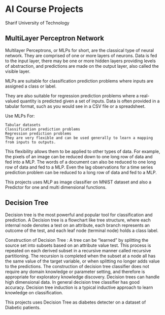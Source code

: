 # AI Course Projects

Sharif University of Technology

## MultiLayer Perceptron Network
Multilayer Perceptrons, or MLPs for short, are the classical type of neural network.
They are comprised of one or more layers of neurons. Data is fed to the input layer, there may be one or more hidden layers providing levels of abstraction, and predictions are made on the output layer, also called the visible layer.

MLPs are suitable for classification prediction problems where inputs are assigned a class or label.

They are also suitable for regression prediction problems where a real-valued quantity is predicted given a set of inputs. Data is often provided in a tabular format, such as you would see in a CSV file or a spreadsheet.

Use MLPs For:

    Tabular datasets
    Classification prediction problems
    Regression prediction problems
    They are very flexible and can be used generally to learn a mapping from inputs to outputs.

This flexibility allows them to be applied to other types of data. For example, the pixels of an image can be reduced down to one long row of data and fed into a MLP. The words of a document can also be reduced to one long row of data and fed to a MLP. Even the lag observations for a time series prediction problem can be reduced to a long row of data and fed to a MLP.

This projects uses MLP as image classifier on MNIST dataset and also a Predictor for one and multi dimensional functions.



## Decision Tree

Decision tree is the most powerful and popular tool for classification and prediction. A Decision tree is a flowchart like tree structure, where each internal node denotes a test on an attribute, each branch represents an outcome of the test, and each leaf node (terminal node) holds a class label. 

 
Construction of Decision Tree : 
    A tree can be “learned” by splitting the source set into subsets based on an attribute value test. This process is repeated on each derived subset in a recursive manner called recursive partitioning. The recursion is completed when the subset at a node all has the same value of the target variable, or when splitting no longer adds value to the predictions. The construction of decision tree classifier does not require any domain knowledge or parameter setting, and therefore is appropriate for exploratory knowledge discovery. Decision trees can handle high dimensional data. In general decision tree classifier has good accuracy. Decision tree induction is a typical inductive approach to learn knowledge on classification. 
    
 
 This projects uses Decision Tree as diabetes detecter on a dataset of Diabetic patients.
